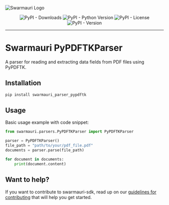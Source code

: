 ![Swarmauri Logo](https://res.cloudinary.com/dbjmpekvl/image/upload/v1730099724/Swarmauri-logo-lockup-2048x757_hww01w.png)

<div align="center">

![PyPI - Downloads](https://img.shields.io/pypi/dm/swarmauri_parser_pypdftk)
![PyPI - Python Version](https://img.shields.io/pypi/pyversions/swarmauri_parser_pypdftk)
![PyPI - License](https://img.shields.io/pypi/l/swarmauri_parser_pypdftk)
![PyPI - Version](https://img.shields.io/pypi/v/swarmauri_parser_pypdftk?label=swarmauri_parser_pypdftk&color=green)

</div>

---

# Swarmauri PyPDFTKParser

A parser for reading and extracting data fields from PDF files using PyPDFTK.

## Installation

```bash
pip install swarmauri_parser_pypdftk
```

## Usage
Basic usage example with code snippet:
```python
from swarmauri.parsers.PyPDFTKParser import PyPDFTKParser

parser = PyPDFTKParser()
file_path = "path/to/your/pdf_file.pdf"
documents = parser.parse(file_path)

for document in documents:
    print(document.content)
```

## Want to help?

If you want to contribute to swarmauri-sdk, read up on our [guidelines for contributing](https://github.com/swarmauri/swarmauri-sdk/blob/master/contributing.md) that will help you get started.
